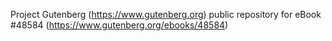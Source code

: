 Project Gutenberg (https://www.gutenberg.org) public repository for eBook #48584 (https://www.gutenberg.org/ebooks/48584)
